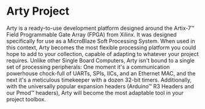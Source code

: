 # Arty Project 

Arty is a ready-to-use development platform designed around the Artix-7™ Field Programmable Gate Array (FPGA) from Xilinx. It was designed specifically for use as a MicroBlaze Soft Processing System. When used in this context, Arty becomes the most flexible processing platform you could hope to add to your collection, capable of adapting to whatever your project requires. Unlike other Single Board Computers, Arty isn't bound to a single set of processing peripherals: One moment it's a communication powerhouse chock-full of UARTs, SPIs, IICs, and an Ethernet MAC, and the next it's a meticulous timekeeper with a dozen 32-bit timers. Additionally, with the universally popular expansion headers (Arduino™ R3 Headers and our Pmod™ headers), Arty will become the most adaptable tool in your project toolbox.
